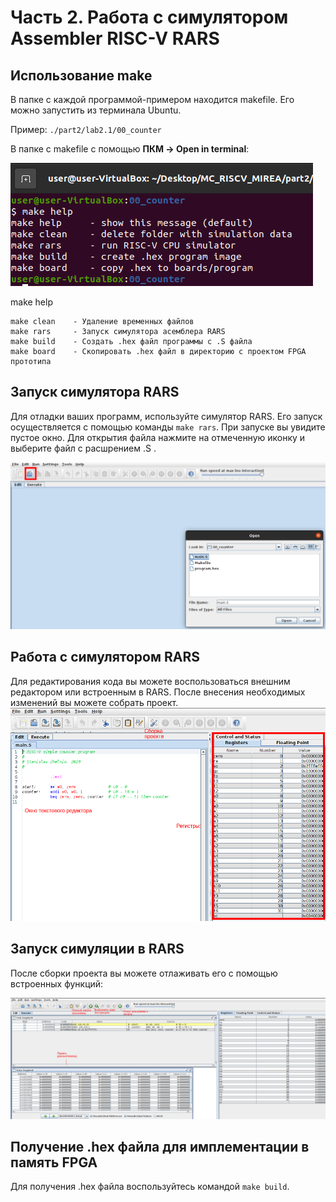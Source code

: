 # Часть 2. Работа с симулятором Assembler RISC-V RARS

## Использование make


В папке с каждой программой-примером находится makefile. Его можно запустить из терминала Ubuntu.

Пример: ```./part2/lab2.1/00_counter```

В папке с makefile c помощью **ПКМ -> Open in terminal**:


![termnal](doc/img/terminal.png)


make help
```
make clean    - Удаление временных файлов
make rars     - Запуск симулятора асемблера RARS
make build    - Создать .hex файл программы с .S файла
make board    - Скопировать .hex файл в директорию с проектом FPGA прототипа
```
## Запуск симулятора RARS

Для отладки ваших программ, используйте симулятор RARS. Его запуск осуществляется c помощью команды ```make rars```. 
При запуске вы увидите пустое окно. Для открытия файла нажмите на отмеченную иконку и выберите файл с расшрением .S .

![rars](doc/img/open_rars.png)

## Работа с симулятором RARS

Для редактирования кода вы можете воспользоваться внешним редактором или встроенным в RARS.
После внесения необходимых изменений вы можете собрать проект.
![rars](doc/img/rars_build.png)


## Запуск симуляции в RARS

После сборки проекта вы можете отлаживать его с помощью встроенных функций:

![rars](doc/img/rars_run.png)

## Получение .hex файла для имплементации в память FPGA

Для получения .hex файла воспользуйтесь командой ```make build```. 
